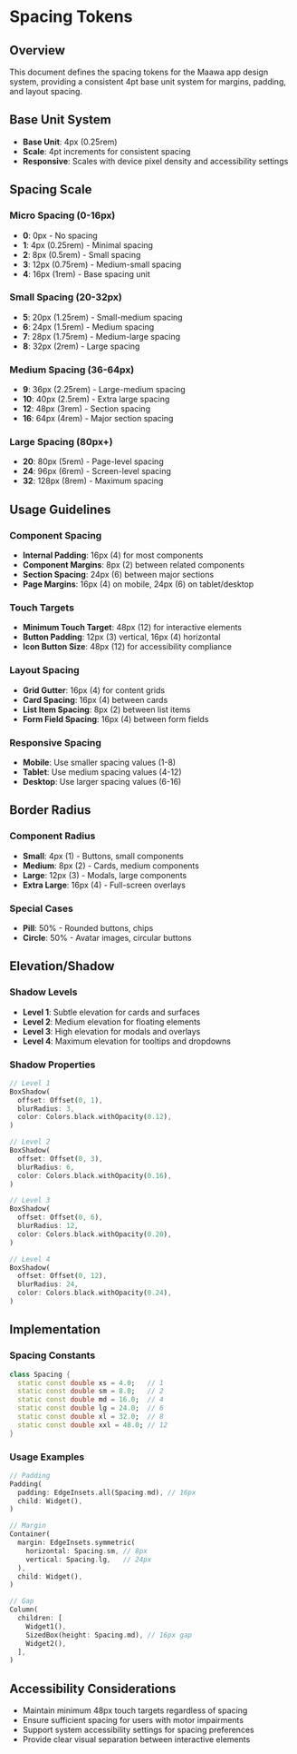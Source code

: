 # Spacing Tokens

## Overview
This document defines the spacing tokens for the Maawa app design system, providing a consistent 4pt base unit system for margins, padding, and layout spacing.

## Base Unit System
- **Base Unit**: 4px (0.25rem)
- **Scale**: 4pt increments for consistent spacing
- **Responsive**: Scales with device pixel density and accessibility settings

## Spacing Scale

### Micro Spacing (0-16px)
- **0**: 0px - No spacing
- **1**: 4px (0.25rem) - Minimal spacing
- **2**: 8px (0.5rem) - Small spacing
- **3**: 12px (0.75rem) - Medium-small spacing
- **4**: 16px (1rem) - Base spacing unit

### Small Spacing (20-32px)
- **5**: 20px (1.25rem) - Small-medium spacing
- **6**: 24px (1.5rem) - Medium spacing
- **7**: 28px (1.75rem) - Medium-large spacing
- **8**: 32px (2rem) - Large spacing

### Medium Spacing (36-64px)
- **9**: 36px (2.25rem) - Large-medium spacing
- **10**: 40px (2.5rem) - Extra large spacing
- **12**: 48px (3rem) - Section spacing
- **16**: 64px (4rem) - Major section spacing

### Large Spacing (80px+)
- **20**: 80px (5rem) - Page-level spacing
- **24**: 96px (6rem) - Screen-level spacing
- **32**: 128px (8rem) - Maximum spacing

## Usage Guidelines

### Component Spacing
- **Internal Padding**: 16px (4) for most components
- **Component Margins**: 8px (2) between related components
- **Section Spacing**: 24px (6) between major sections
- **Page Margins**: 16px (4) on mobile, 24px (6) on tablet/desktop

### Touch Targets
- **Minimum Touch Target**: 48px (12) for interactive elements
- **Button Padding**: 12px (3) vertical, 16px (4) horizontal
- **Icon Button Size**: 48px (12) for accessibility compliance

### Layout Spacing
- **Grid Gutter**: 16px (4) for content grids
- **Card Spacing**: 16px (4) between cards
- **List Item Spacing**: 8px (2) between list items
- **Form Field Spacing**: 16px (4) between form fields

### Responsive Spacing
- **Mobile**: Use smaller spacing values (1-8)
- **Tablet**: Use medium spacing values (4-12)
- **Desktop**: Use larger spacing values (6-16)

## Border Radius

### Component Radius
- **Small**: 4px (1) - Buttons, small components
- **Medium**: 8px (2) - Cards, medium components
- **Large**: 12px (3) - Modals, large components
- **Extra Large**: 16px (4) - Full-screen overlays

### Special Cases
- **Pill**: 50% - Rounded buttons, chips
- **Circle**: 50% - Avatar images, circular buttons

## Elevation/Shadow

### Shadow Levels
- **Level 1**: Subtle elevation for cards and surfaces
- **Level 2**: Medium elevation for floating elements
- **Level 3**: High elevation for modals and overlays
- **Level 4**: Maximum elevation for tooltips and dropdowns

### Shadow Properties
```dart
// Level 1
BoxShadow(
  offset: Offset(0, 1),
  blurRadius: 3,
  color: Colors.black.withOpacity(0.12),
)

// Level 2
BoxShadow(
  offset: Offset(0, 3),
  blurRadius: 6,
  color: Colors.black.withOpacity(0.16),
)

// Level 3
BoxShadow(
  offset: Offset(0, 6),
  blurRadius: 12,
  color: Colors.black.withOpacity(0.20),
)

// Level 4
BoxShadow(
  offset: Offset(0, 12),
  blurRadius: 24,
  color: Colors.black.withOpacity(0.24),
)
```

## Implementation

### Spacing Constants
```dart
class Spacing {
  static const double xs = 4.0;   // 1
  static const double sm = 8.0;   // 2
  static const double md = 16.0;  // 4
  static const double lg = 24.0;  // 6
  static const double xl = 32.0;  // 8
  static const double xxl = 48.0; // 12
}
```

### Usage Examples
```dart
// Padding
Padding(
  padding: EdgeInsets.all(Spacing.md), // 16px
  child: Widget(),
)

// Margin
Container(
  margin: EdgeInsets.symmetric(
    horizontal: Spacing.sm, // 8px
    vertical: Spacing.lg,   // 24px
  ),
  child: Widget(),
)

// Gap
Column(
  children: [
    Widget1(),
    SizedBox(height: Spacing.md), // 16px gap
    Widget2(),
  ],
)
```

## Accessibility Considerations
- Maintain minimum 48px touch targets regardless of spacing
- Ensure sufficient spacing for users with motor impairments
- Support system accessibility settings for spacing preferences
- Provide clear visual separation between interactive elements
